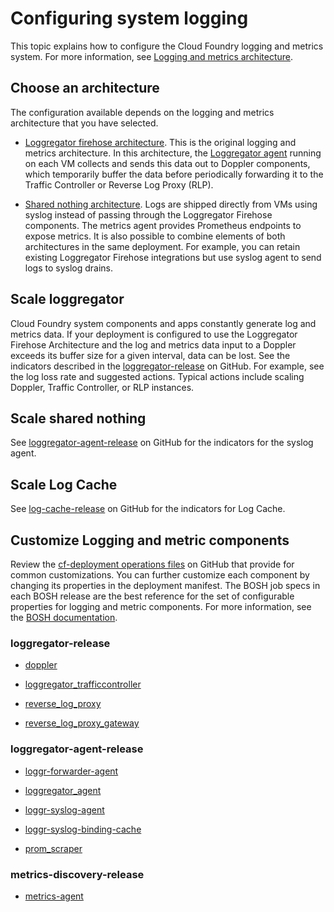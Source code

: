 # Configuring system logging
This topic explains how to configure the Cloud Foundry logging and metrics system.
For more information, see [Logging and metrics architecture](https://docs.cloudfoundry.org/loggregator/architecture.html).

## Choose an architecture
The configuration available depends on the logging and metrics architecture that you have selected.

* [Loggregator firehose architecture](https://docs.cloudfoundry.org/loggregator/architecture.html#firehose-architecture). This is the original logging and metrics architecture. In this architecture, the [Loggregator agent](https://docs.cloudfoundry.org/loggregator/architecture.html#-how-logs-and-metrics-egress-from-vms) running on each VM collects and sends this data out to Doppler components, which temporarily buffer the data before periodically forwarding it to the Traffic Controller or Reverse Log Proxy (RLP).

* [Shared nothing architecture](https://docs.cloudfoundry.org/loggregator/architecture.html#shared-nothing-architecture). Logs are shipped directly from VMs using syslog instead of passing through the Loggregator Firehose components. The metrics agent provides Prometheus endpoints to expose metrics.
It is also possible to combine elements of both architectures in the same deployment. For example, you can retain existing Loggregator Firehose integrations but use syslog agent to send logs to syslog drains.

## Scale loggregator
Cloud Foundry system components and apps constantly generate log and metrics data. If your deployment is configured to use the Loggregator Firehose Architecture and the log and metrics data input to a Doppler exceeds its buffer size for a given interval, data can be lost.
See the indicators described in the [loggregator-release](https://github.com/cloudfoundry/loggregator-release/blob/main/jobs/doppler/templates/indicators.yml.erb) on GitHub. For example, see the log loss rate and suggested actions. Typical actions include scaling Doppler, Traffic Controller, or RLP instances.

## Scale shared nothing
See [loggregator-agent-release](https://github.com/cloudfoundry/loggregator-agent-release/blob/main/jobs/loggr-syslog-agent/templates/indicators.yml.erb) on GitHub for the indicators for the syslog agent.

## Scale Log Cache
See [log-cache-release](https://github.com/cloudfoundry/log-cache-release/blob/main/jobs/log-cache/templates/indicators.yml.erb) on GitHub for the indicators for Log Cache.

## Customize Logging and metric components
Review the [cf-deployment operations files](https://github.com/cloudfoundry/cf-deployment/tree/main/operations) on GitHub that provide for common customizations.
You can further customize each component by changing its properties in the deployment manifest. The BOSH job specs in each BOSH release
are the best reference for the set of configurable properties for logging and metric components.
For more information, see the [BOSH documentation](https://bosh.io/docs/jobs/#spec).

### loggregator-release

* [doppler](https://github.com/cloudfoundry/loggregator-release/blob/main/jobs/doppler/spec)

* [loggregator\_trafficcontroller](https://github.com/cloudfoundry/loggregator-release/blob/main/jobs/loggregator_trafficcontroller/spec)

* [reverse\_log\_proxy](https://github.com/cloudfoundry/loggregator-release/blob/main/jobs/reverse_log_proxy/spec)

* [reverse\_log\_proxy\_gateway](https://github.com/cloudfoundry/loggregator-release/blob/main/jobs/reverse_log_proxy_gateway/spec)

### loggregator-agent-release

* [loggr-forwarder-agent](https://github.com/cloudfoundry/loggregator-agent-release/blob/main/jobs/loggr-forwarder-agent/spec)

* [loggregator\_agent](https://github.com/cloudfoundry/loggregator-agent-release/blob/main/jobs/loggregator_agent/spec)

* [loggr-syslog-agent](https://github.com/cloudfoundry/loggregator-agent-release/blob/main/jobs/loggr-syslog-agent/spec)

* [loggr-syslog-binding-cache](https://github.com/cloudfoundry/loggregator-agent-release/blob/main/jobs/loggr-syslog-binding-cache/spec)

* [prom\_scraper](https://github.com/cloudfoundry/loggregator-agent-release/blob/main/jobs/prom_scraper/spec)

### metrics-discovery-release

* [metrics-agent](https://github.com/cloudfoundry/metrics-discovery-release/blob/main/jobs/metrics-agent/spec)